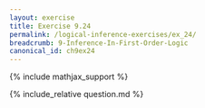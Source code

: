 ```yaml
---
layout: exercise
title: Exercise 9.24
permalink: /logical-inference-exercises/ex_24/
breadcrumb: 9-Inference-In-First-Order-Logic
canonical_id: ch9ex24
---
```


{% include mathjax_support %}

<div id="hiddden">{% include_relative question.md %}</div>
